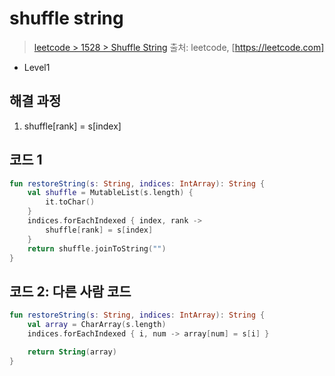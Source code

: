 # shuffle string

> [leetcode > 1528 > Shuffle String](https://leetcode.com/problems/shuffle-string)
> 출처: leetcode, [https://leetcode.com]

- Level1

## 해결 과정

1. shuffle[rank] = s[index]

## 코드 1

```kotlin
fun restoreString(s: String, indices: IntArray): String {
    val shuffle = MutableList(s.length) {
        it.toChar()
    }
    indices.forEachIndexed { index, rank ->
        shuffle[rank] = s[index]
    }
    return shuffle.joinToString("")
}
```

## 코드 2: 다른 사람 코드

```kotlin
fun restoreString(s: String, indices: IntArray): String {
    val array = CharArray(s.length)
    indices.forEachIndexed { i, num -> array[num] = s[i] }

    return String(array)
}
